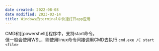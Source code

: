 ```yaml
---
date created: 2022-08-08
date modified: 2023-03-14
title: Windows的terminal中快速打开app应用
---
```


CMD和[[powershell]]程序中，支持start命令。  
但一般会使用WSL，则使用linux命令间接调用CMD去执行 `cmd.exe /C start <file>`
